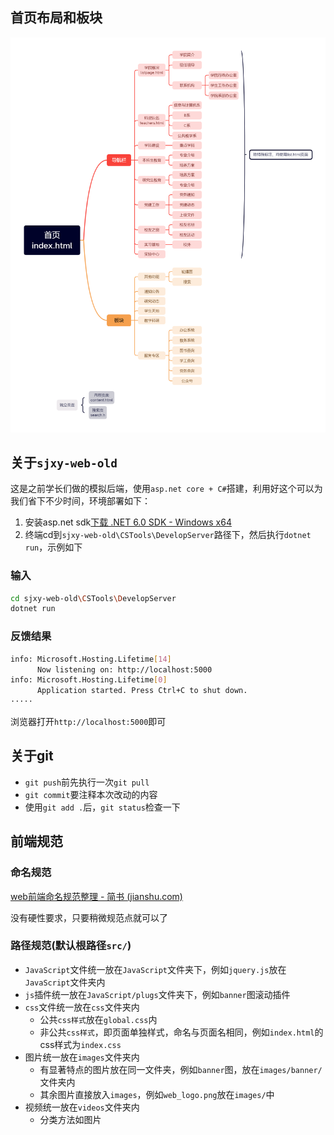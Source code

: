 ## 首页布局和板块

![](other-files/首页板块.png)

## 关于`sjxy-web-old`

这是之前学长们做的模拟后端，使用`asp.net core + C#`搭建，利用好这个可以为我们省下不少时间，环境部署如下：

1. 安装asp.net sdk[下载 .NET 6.0 SDK - Windows x64](https://dotnet.microsoft.com/zh-cn/download/dotnet/thank-you/sdk-6.0.407-windows-x64-installer)
2. 终端cd到`sjxy-web-old\CSTools\DevelopServer`路径下，然后执行`dotnet run`，示例如下

### 输入

```bash
cd sjxy-web-old\CSTools\DevelopServer
dotnet run
```

### 反馈结果

```bash
info: Microsoft.Hosting.Lifetime[14]
      Now listening on: http://localhost:5000
info: Microsoft.Hosting.Lifetime[0]
      Application started. Press Ctrl+C to shut down.
·····
```

浏览器打开`http://localhost:5000`即可



## 关于git

* `git push`前先执行一次`git pull`
* `git commit`要注释本次改动的内容
* 使用`git add .`后，`git status`检查一下



## 前端规范

### 命名规范

[web前端命名规范整理 - 简书 (jianshu.com)](https://www.jianshu.com/p/6417143c4b18)

没有硬性要求，只要稍微规范点就可以了



### 路径规范(默认根路径`src/`)

* `JavaScript`文件统一放在`JavaScript`文件夹下，例如`jquery.js`放在`JavaScript`文件夹内
* `js`插件统一放在`JavaScript/plugs`文件夹下，例如`banner`图滚动插件
* `css`文件统一放在`css`文件夹内
    * 公共`css样式`放在`global.css`内
    * 非公共`css样式`，即页面单独样式，命名与页面名相同，例如`index.html`的css样式为`index.css`
* 图片统一放在`images`文件夹内
    * 有显著特点的图片放在同一文件夹，例如`banner`图，放在`images/banner/`文件夹内
    * 其余图片直接放入`images`，例如`web_logo.png`放在`images/`中
* 视频统一放在`videos`文件夹内
    * 分类方法如图片